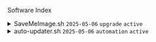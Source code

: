 Software Index

<details>
  <summary>SaveMeImage.sh <code>2025-05-06</code> <code>upgrade</code> <code>active</code></summary>


The original SaveMe.sh was a purely technical backup script.
It has now been fixed and upgraded to SaveMeImage.sh, which generates
a fully bootable SD-card image—making backups faster, more user-friendly,
and ready to deploy with a single write.

</details>

<details>
  <summary>auto-updater.sh <code>2025-05-06</code> <code>automation</code> <code>active</code></summary>

  A shell script for Debian‐based systems that:
  - Automatically runs `apt update` and `apt upgrade`
  - Sends Telegram notifications on success or failure
  - Logs operations and errors to separate files
  - Waits for other scripts to finish before rebooting if needed
  - Shows progress steps in the terminal

  **Usage:**
  ```bash
  chmod +x auto-updater.sh
  sudo ./auto-updater.sh
```

</details>
